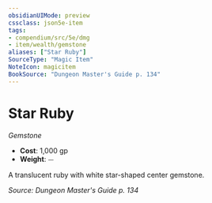 ```yaml
---
obsidianUIMode: preview
cssclass: json5e-item
tags:
- compendium/src/5e/dmg
- item/wealth/gemstone
aliases: ["Star Ruby"]
SourceType: "Magic Item"
NoteIcon: magicitem
BookSource: "Dungeon Master's Guide p. 134"
---
```

# Star Ruby
*Gemstone*  

- **Cost**: 1,000 gp
- **Weight**: ⏤

A translucent ruby with white star-shaped center gemstone.

*Source: Dungeon Master's Guide p. 134*